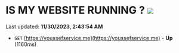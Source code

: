 # IS MY WEBSITE RUNNING ? [![](https://img.shields.io/static/v1?label=Sponsor&message=%E2%9D%A4&logo=GitHub&color=%23fe8e86)](https://github.com/sponsors/<username>)

Last updated: **11/30/2023, 2:43:54 AM**

- `GET` [https://youssefservice.me](https://youssefservice.me) - **Up** (1160ms)

